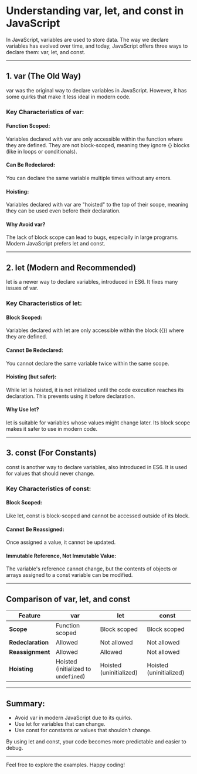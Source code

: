 # Understanding var, let, and const in JavaScript

In JavaScript, variables are used to store data. The way we declare variables has evolved over time, and today, JavaScript offers three ways to declare them: var, let, and const.

---

## 1. var (The Old Way)

var was the original way to declare variables in JavaScript. However, it has some quirks that make it less ideal in modern code.

### Key Characteristics of var:

#### Function Scoped:

Variables declared with var are only accessible within the function where they are defined.
They are not block-scoped, meaning they ignore {} blocks (like in loops or conditionals).

#### Can Be Redeclared:

You can declare the same variable multiple times without any errors.

#### Hoisting:

Variables declared with var are "hoisted" to the top of their scope, meaning they can be used even before their declaration.

#### Why Avoid var?

The lack of block scope can lead to bugs, especially in large programs. Modern JavaScript prefers let and const.

---

## 2. let (Modern and Recommended)

let is a newer way to declare variables, introduced in ES6. It fixes many issues of var.

### Key Characteristics of let:

#### Block Scoped:

Variables declared with let are only accessible within the block ({}) where they are defined.

#### Cannot Be Redeclared:

You cannot declare the same variable twice within the same scope.

#### Hoisting (but safer):

While let is hoisted, it is not initialized until the code execution reaches its declaration. This prevents using it before declaration.

#### Why Use let?

let is suitable for variables whose values might change later. Its block scope makes it safer to use in modern code.

---

## 3. const (For Constants)

const is another way to declare variables, also introduced in ES6. It is used for values that should never change.

### Key Characteristics of const:

#### Block Scoped:

Like let, const is block-scoped and cannot be accessed outside of its block.

#### Cannot Be Reassigned:

Once assigned a value, it cannot be updated.

#### Immutable Reference, Not Immutable Value:

The variable's reference cannot change, but the contents of objects or arrays assigned to a const variable can be modified.

---

## Comparison of var, let, and const

| **Feature**       | **var**                              | **let**                     | **const**                   |
|-------------------|------------------------------------- |-----------------------------|-----------------------------|
| **Scope**         | Function scoped                      | Block scoped                | Block scoped                |
| **Redeclaration** | Allowed                              | Not allowed                 | Not allowed                 |
| **Reassignment**  | Allowed                              | Allowed                     | Not allowed                 |
| **Hoisting**      | Hoisted (initialized to `undefined`) | Hoisted (uninitialized)     | Hoisted (uninitialized)     |

---

## Summary:

- Avoid var in modern JavaScript due to its quirks.
- Use let for variables that can change.
- Use const for constants or values that shouldn’t change.
  
By using let and const, your code becomes more predictable and easier to debug.

---

Feel free to explore the examples. Happy coding!
